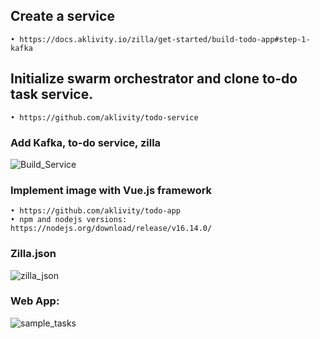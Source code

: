 ## Create a service 

	• https://docs.aklivity.io/zilla/get-started/build-todo-app#step-1-kafka



## Initialize swarm orchestrator and clone to-do task service.

	• https://github.com/aklivity/todo-service



### Add Kafka, to-do service, zilla

![Build_Service](https://user-images.githubusercontent.com/54422342/182031677-4e40594c-386e-4e29-9b6c-0fa12e400b7f.jpg)



### Implement image with Vue.js framework

	• https://github.com/aklivity/todo-app
	• npm and nodejs versions: https://nodejs.org/download/release/v16.14.0/
	


### Zilla.json  

![zilla_json](https://user-images.githubusercontent.com/54422342/182031692-b55e7934-286e-4b32-aee8-99fd0781903d.jpg)



### Web App:

![sample_tasks](https://user-images.githubusercontent.com/54422342/182011051-c3137a39-6b4b-4229-ba73-e09a065e9d3e.jpg)



